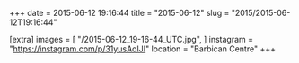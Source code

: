 +++
date = 2015-06-12 19:16:44
title = "2015-06-12"
slug = "2015/2015-06-12T19:16:44"

[extra]
images = [
    "/2015-06-12_19-16-44_UTC.jpg",
]
instagram = "https://instagram.com/p/31yusAoIJI"
location = "Barbican Centre"
+++

